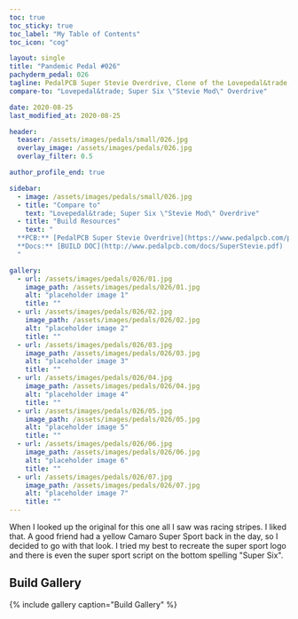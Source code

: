 ```yaml
---
toc: true
toc_sticky: true
toc_label: "My Table of Contents"
toc_icon: "cog"

layout: single
title: "Pandemic Pedal #026"
pachyderm_pedal: 026
tagline: PedalPCB Super Stevie Overdrive, Clone of the Lovepedal&trade; Super Six \"Stevie Mod\" Overdrive
compare-to: "Lovepedal&trade; Super Six \"Stevie Mod\" Overdrive"

date: 2020-08-25
last_modified_at: 2020-08-25

header:
  teaser: /assets/images/pedals/small/026.jpg
  overlay_image: /assets/images/pedals/026.jpg
  overlay_filter: 0.5

author_profile_end: true

sidebar:
  - image: /assets/images/pedals/small/026.jpg
  - title: "Compare to"
    text: "Lovepedal&trade; Super Six \"Stevie Mod\" Overdrive"
  - title: "Build Resources"
    text: "
  **PCB:** [PedalPCB Super Stevie Overdrive](https://www.pedalpcb.com/product/superstevie/)<br>
  **Docs:** [BUILD DOC](http://www.pedalpcb.com/docs/SuperStevie.pdf)
  "

gallery:
  - url: /assets/images/pedals/026/01.jpg
    image_path: /assets/images/pedals/026/01.jpg
    alt: "placeholder image 1"
    title: ""
  - url: /assets/images/pedals/026/02.jpg
    image_path: /assets/images/pedals/026/02.jpg
    alt: "placeholder image 2"
    title: ""
  - url: /assets/images/pedals/026/03.jpg
    image_path: /assets/images/pedals/026/03.jpg
    alt: "placeholder image 3"
    title: ""
  - url: /assets/images/pedals/026/04.jpg
    image_path: /assets/images/pedals/026/04.jpg
    alt: "placeholder image 4"
    title: ""
  - url: /assets/images/pedals/026/05.jpg
    image_path: /assets/images/pedals/026/05.jpg
    alt: "placeholder image 5"
    title: ""
  - url: /assets/images/pedals/026/06.jpg
    image_path: /assets/images/pedals/026/06.jpg
    alt: "placeholder image 6"
    title: ""
  - url: /assets/images/pedals/026/07.jpg
    image_path: /assets/images/pedals/026/07.jpg
    alt: "placeholder image 7"
    title: ""
---
```


When I looked up the original for this one all I saw was racing stripes. I liked that. A good friend had a yellow Camaro Super Sport back in the day,  so I decided to go with that look. I tried my best to recreate the super sport logo and there is even the super sport script  on the bottom spelling "Super Six".

## Build Gallery ##

{% include gallery caption="Build Gallery" %}